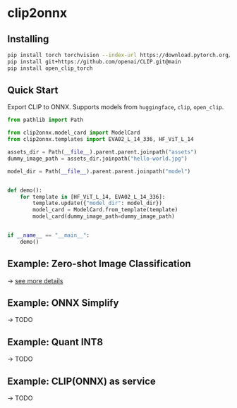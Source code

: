 # clip2onnx

## Installing

```bash
pip install torch torchvision --index-url https://download.pytorch.org/whl/cu118
pip install git+https://github.com/openai/CLIP.git@main
pip install open_clip_torch
```

## Quick Start

Export CLIP to ONNX. Supports models from `huggingface`, `clip`, `open_clip`.

```python
from pathlib import Path

from clip2onnx.model_card import ModelCard
from clip2onnx.templates import EVA02_L_14_336, HF_ViT_L_14

assets_dir = Path(__file__).parent.parent.joinpath("assets")
dummy_image_path = assets_dir.joinpath("hello-world.jpg")

model_dir = Path(__file__).parent.parent.joinpath("model")


def demo():
    for template in [HF_ViT_L_14, EVA02_L_14_336]:
        template.update({"model_dir": model_dir})
        model_card = ModelCard.from_template(template)
        model_card(dummy_image_path=dummy_image_path)


if __name__ == "__main__":
    demo()
```

## Example: Zero-shot Image Classification

→ [see more details](https://github.com/QIN2DIM/clip2onnx/blob/main/examples/auto_labeling.py)

## Example: ONNX Simplify

→ TODO

## Example: Quant INT8

→ TODO

## Example: CLIP(ONNX) as service

→ TODO